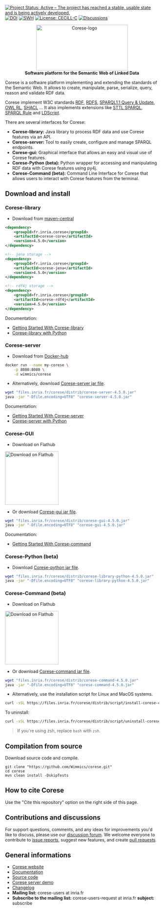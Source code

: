 <!-- markdownlint-configure-file { "MD004": { "style": "consistent" } } -->

<!-- markdownlint-disable MD033 -->
<!-- markdownlint-disable MD012 -->
<!-- markdownlint-disable MD041 -->

[![Project Status: Active – The project has reached a stable, usable state and is being actively developed.](https://www.repostatus.org/badges/latest/active.svg)](https://www.repostatus.org/#active) [![DOI](https://zenodo.org/badge/DOI/10.5281/zenodo.10376241.svg)](https://doi.org/10.5281/zenodo.10376241) [![SWH](https://archive.softwareheritage.org/badge/swh:1:dir:7ec9a0bcccba1254457985de26d524d0d5c4a9c5/)](https://archive.softwareheritage.org/swh:1:dir:7ec9a0bcccba1254457985de26d524d0d5c4a9c5;origin=https://github.com/Wimmics/corese;visit=swh:1:snp:191fffb23bb08ffc9fd187019982de9d5786861e;anchor=swh:1:rev:f0c09b74b609c395f084e7d069d4b54c575ee20d) [![License: CECILL-C](https://img.shields.io/badge/License-CECILL--C-blue.svg)](https://cecill.info/licences/Licence_CeCILL-C_V1-en.html) [![Discussions](https://img.shields.io/badge/Discussions-GitHub-blue)](https://github.com/Wimmics/corese/discussions)




<p align="center">
    <a href="https://project.inria.fr/corese/">
        <img src="https://user-images.githubusercontent.com/5692787/151987397-316a61f0-8098-4d37-a4e8-69180e33261a.svg" width="300" height="149" alt="Corese-logo">
    </a>
    <br>
    <strong>Software platform for the Semantic Web of Linked Data</strong>
</p>
<!-- markdownlint-enable MD033 -->

Corese is a software platform implementing and extending the standards of the Semantic Web. It allows to create, manipulate, parse, serialize, query, reason and validate RDF data.

Corese implement W3C standards [RDF](https://www.w3.org/RDF/), [RDFS](https://www.w3.org/2001/sw/wiki/RDFS), [SPARQL1.1 Query & Update](https://www.w3.org/2001/sw/wiki/SPARQL), [OWL RL](https://www.w3.org/2005/rules/wiki/OWLRL), [SHACL](https://www.w3.org/TR/shacl/) …
It also implements extensions like [STTL SPARQL](https://files.inria.fr/corese/doc/sttl.html), [SPARQL Rule](https://files.inria.fr/corese/doc/rule.html) and [LDScript](https://files.inria.fr/corese/doc/ldscript.html).

There are several interfaces for Corese:

- **Corese-library:** Java library to process RDF data and use Corese features via an API.
- **Corese-server:** Tool to easily create, configure and manage SPARQL endpoints.
- **Corese-gui:** Graphical interface that allows an easy and visual use of Corese features.
- **Corese-Python (beta):** Python wrapper for accessing and manipulating RDF data with Corese features using py4j.
- **Corese-Command (beta):** Command Line Interface for Corese that allows users to interact with Corese features from the terminal.

## Download and install

### Corese-library

- Download from [maven-central](https://central.sonatype.com/namespace/fr.inria.corese)

```xml
<dependency>
    <groupId>fr.inria.corese</groupId>
    <artifactId>corese-core</artifactId>
    <version>4.5.0</version>
</dependency>

<!-- jena storage -->
<dependency>
    <groupId>fr.inria.corese</groupId>
    <artifactId>corese-jena</artifactId>
    <version>4.5.0</version>
</dependency>

<!-- rdf4j storage -->
<dependency>
    <groupId>fr.inria.corese</groupId>
    <artifactId>corese-rdf4j</artifactId>
    <version>4.5.0</version>
</dependency>
```

Documentation:

- [Getting Started With Corese-library](/docs/getting%20started/Getting%20Started%20With%20Corese-library.md)
- [Corese-library with Python](/docs/corese-python/Corese-library%20with%20Python.md)

### Corese-server

- Download from [Docker-hub](https://hub.docker.com/r/wimmics/corese)

```sh
docker run --name my-corese \
    -p 8080:8080 \
    -d wimmics/corese
```

- Alternatively, download [Corese-server jar file](https://project.inria.fr/corese/download/).

```sh
wget "files.inria.fr/corese/distrib/corese-server-4.5.0.jar"
java -jar "-Dfile.encoding=UTF8" "corese-server-4.5.0.jar"
```

Documentation:

- [Getting Started With Corese-server](/docs/getting%20started/Getting%20Started%20With%20Corese-server.md)
- [Corese-server with Python](/docs/corese-python/Corese-server%20with%20Python.md)

### Corese-GUI

- Download on Flathub
<!-- markdownlint-disable MD033 -->
<a href='https://flathub.org/apps/fr.inria.corese.CoreseGui'>
   <img src='https://dl.flathub.org/assets/badges/flathub-badge-en.png' alt='Download on Flathub' width='175'/>
</a>
<!-- markdownlint-enable MD033 -->

- Or download [Corese-gui jar file](https://project.inria.fr/corese/download/).

```sh
wget "files.inria.fr/corese/distrib/corese-gui-4.5.0.jar"
java -jar "-Dfile.encoding=UTF8" "corese-gui-4.5.0.jar"
```

Documentation:

- [Getting Started With Corese-command](/docs/getting%20started/Getting%20Started%20With%20Corese-command.md)

### Corese-Python (beta)

- Download [Corese-python jar file](https://project.inria.fr/corese/download/).

```sh
wget "files.inria.fr/corese/distrib/corese-library-python-4.5.0.jar"
java -jar "-Dfile.encoding=UTF8" "corese-library-python-4.5.0.jar"
```

### Corese-Command (beta)

- Download on Flathub
<!-- markdownlint-disable MD033 -->
<a href='https://flathub.org/apps/fr.inria.corese.CoreseCommand'>
   <img src='https://dl.flathub.org/assets/badges/flathub-badge-en.png' alt='Download on Flathub' width='175'/>
</a>
<!-- markdownlint-enable MD033 -->

- Or download [Corese-command jar file](https://project.inria.fr/corese/download/).

```sh
wget "files.inria.fr/corese/distrib/corese-command-4.5.0.jar"
java -jar "-Dfile.encoding=UTF8" "corese-command-4.5.0.jar"
```

- Alternatively, use the installation script for Linux and MacOS systems.

```sh
curl -sSL https://files.inria.fr/corese/distrib/script/install-corese-command.sh | bash
```

To uninstall:

```sh
curl -sSL https://files.inria.fr/corese/distrib/script/uninstall-corese-command.sh | bash
```

> If you're using zsh, replace `bash` with `zsh`.

## Compilation from source

Download source code and compile.

```shell
git clone "https://github.com/Wimmics/corese.git"
cd corese
mvn clean install -DskipTests
```

## How to cite Corese

Use the "Cite this repository" option on the right side of this page.

## Contributions and discussions

For support questions, comments, and any ideas for improvements you'd like to discuss, please use our [discussion forum](https://github.com/Wimmics/corese/discussions/).
We welcome everyone to contribute to [issue reports](https://github.com/Wimmics/corese/issues), suggest new features, and create [pull requests](https://github.com/Wimmics/corese/pulls).

## General informations

- [Corese website](https://project.inria.fr/corese)
- [Documentation](https://project.inria.fr/corese/documentation/)
- [Source code](https://github.com/Wimmics/corese)
- [Corese server demo](http://corese.inria.fr/)
- [Changelog](https://github.com/Wimmics/corese/blob/master/CHANGELOG.md)
- **Mailing list:** corese-users at inria.fr
- **Subscribe to the mailing list:** corese-users-request at inria.fr **subject:** subscribe
